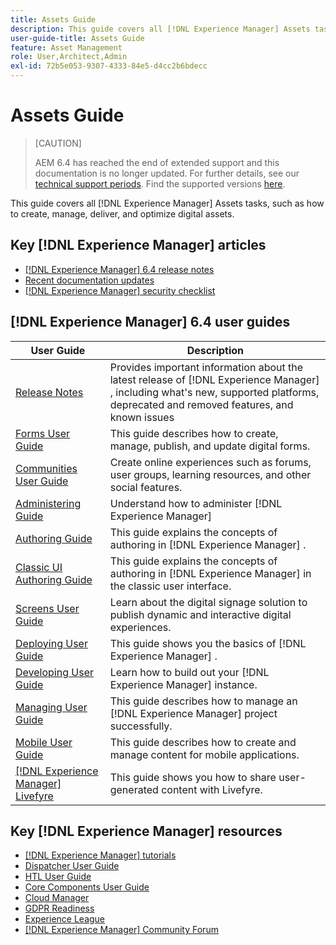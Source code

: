 ```yaml
---
title: Assets Guide
description: This guide covers all [!DNL Experience Manager] Assets tasks, such as how to create, manage, deliver, and optimize digital assets.
user-guide-title: Assets Guide
feature: Asset Management
role: User,Architect,Admin
exl-id: 72b5e053-9307-4333-84e5-d4cc2b6bdecc
---
```

# Assets Guide

>[CAUTION]
>
>AEM 6.4 has reached the end of extended support and this documentation is no longer updated. For further details, see our [technical support periods](https://helpx.adobe.com/support/programs/eol-matrix.html). Find the supported versions [here](https://experienceleague.adobe.com/docs/).

This guide covers all [!DNL Experience Manager] Assets tasks, such as how to create, manage, deliver, and optimize digital assets.

## Key [!DNL Experience Manager] articles

* [[!DNL Experience Manager] 6.4 release notes](/help/release-notes/home.md)
* [Recent documentation updates](https://experienceleague.adobe.com/docs/experience-manager-release-information/aem-release-updates/doc-updates/documentation-updates.html)
* [[!DNL Experience Manager] security checklist](/help/sites-administering/security-checklist.md)

## [!DNL Experience Manager] 6.4 user guides

| User Guide | Description |
|--- |---|
| [Release Notes](/help/release-notes/home.md)| Provides important information about the latest release of [!DNL Experience Manager] , including what's new, supported platforms, deprecated and removed features, and known issues |
| [Forms User Guide](/help/forms/home.md) | This guide describes how to create, manage, publish, and update digital forms.|
| [Communities User Guide](/help/communities/home.md) | Create online experiences such as forums, user groups, learning resources, and other social features.  |
| [Administering Guide](/help/sites-administering/home.md) | Understand how to administer [!DNL Experience Manager]  |
| [Authoring Guide](/help/sites-authoring/home.md) | This guide explains the concepts of authoring in [!DNL Experience Manager] . |
| [Classic UI Authoring Guide](/help/sites-classic-ui-authoring/home.md) | This guide explains the concepts of authoring in [!DNL Experience Manager]  in the classic user interface. |
| [Screens User Guide](https://experienceleague.adobe.com/docs/experience-manager-screens/user-guide/aem-screens-introduction.html) | Learn about the digital signage solution to publish dynamic and interactive digital experiences. |
| [Deploying User Guide](/help/sites-deploying/home.md) | This guide shows you the basics of [!DNL Experience Manager] .  |
| [Developing User Guide](/help/sites-developing/home.md)| Learn how to build out your [!DNL Experience Manager]  instance. |
| [Managing User Guide](/help/managing/home.md)| This guide describes how to manage an [!DNL Experience Manager]  project successfully. |
| [Mobile User Guide](/help/mobile/home.md)|This guide describes how to create and manage content for mobile applications.|
| [[!DNL Experience Manager]  Livefyre](https://experienceleague.adobe.com/docs/livefyre/using/home.html) | This guide shows you how to share user-generated content with Livefyre. |

## Key [!DNL Experience Manager]  resources

* [[!DNL Experience Manager]  tutorials](https://experienceleague.adobe.com/docs/experience-manager-tutorials.html)
* [Dispatcher User Guide](https://experienceleague.adobe.com/docs/experience-manager-dispatcher/using/dispatcher.html)
* [HTL User Guide](https://experienceleague.adobe.com/docs/experience-manager-htl/using/overview.html)
* [Core Components User Guide](https://experienceleague.adobe.com/docs/experience-manager-core-components/using/introduction.html)
* [Cloud Manager](https://experienceleague.adobe.com/docs/experience-manager-cloud-manager/using/introduction-to-cloud-manager.html)
* [GDPR Readiness](/help/managing/data-protection-and-privacy.md)
* [Experience League](https://experienceleague.adobe.com/?promoid=K42KVXHD&mv=other#recommended/solutions/experience-manager)
* [[!DNL Experience Manager]  Community Forum](https://experienceleaguecommunities.adobe.com/t5/adobe-experience-manager/ct-p/adobe-experience-manager-community)
